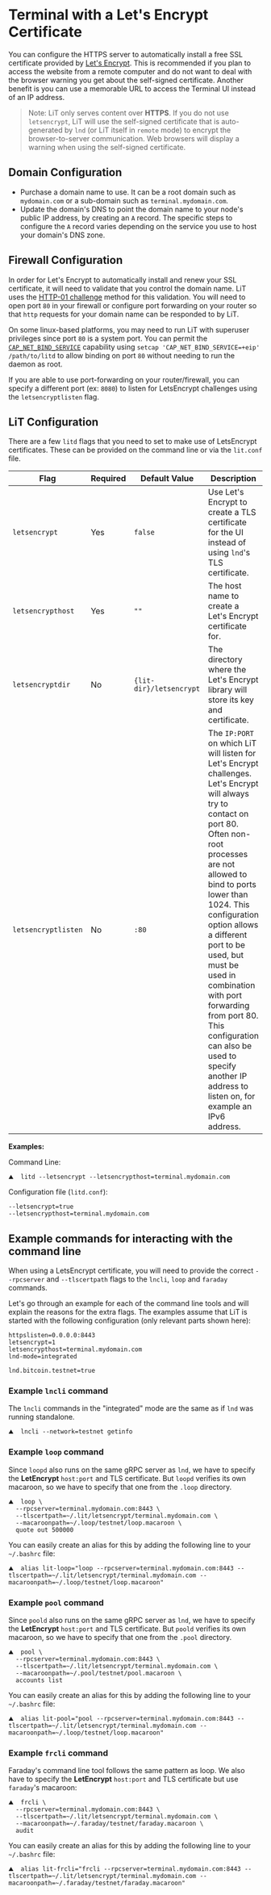 # Terminal with a Let's Encrypt Certificate

You can configure the HTTPS server to automatically install a free SSL certificate
provided by [Let's Encrypt](https://letsencrypt.org/). This is recommended if you plan to
access the website from a remote computer and do not want to deal with the browser warning
you get about the self-signed certificate. Another benefit is you can use a memorable URL
to access the Terminal UI instead of an IP address.

> Note: LiT only serves content over **HTTPS**. If you do not use `letsencrypt`, LiT will
> use the self-signed certificate that is auto-generated by `lnd` (or LiT itself in
> `remote` mode) to encrypt the browser-to-server communication. Web browsers will display
> a warning when using the self-signed certificate.

## Domain Configuration

- Purchase a domain name to use. It can be a root domain such as `mydomain.com` or a
  sub-domain such as `terminal.mydomain.com`.
- Update the domain's DNS to point the domain name to your node's public IP address, by
  creating an `A` record. The specific steps to configure the `A` record varies depending
  on the service you use to host your domain's DNS zone.

## Firewall Configuration

In order for Let's Encrypt to automatically install and renew your SSL certificate, it
will need to validate that you control the domain name. LiT uses the
[HTTP-01 challenge](https://letsencrypt.org/docs/challenge-types/#http-01-challenge)
method for this validation. You will need to open port `80` in your firewall or configure
port forwarding on your router so that `http` requests for your domain name can be
responded to by LiT.

On some linux-based platforms, you may need to run LiT with superuser privileges since
port `80` is a system port. You can permit the
[`CAP_NET_BIND_SERVICE`](https://www.man7.org/linux/man-pages/man7/capabilities.7.html)
capability using `setcap 'CAP_NET_BIND_SERVICE=+eip' /path/to/litd` to allow binding on
port `80` without needing to run the daemon as root.

If you are able to use port-forwarding on your router/firewall, you can specify a
different port (ex: `8080`) to listen for LetsEncrypt challenges using the
`letsencryptlisten` flag.

## LiT Configuration

There are a few `litd` flags that you need to set to make use of LetsEncrypt certificates.
These can be provided on the command line or via the `lit.conf` file.

| Flag                | Required | Default Value           | Description                                                                                                                                                                                                                                                                                                                                                                                                                                        |
| ------------------- | -------- | ----------------------- | -------------------------------------------------------------------------------------------------------------------------------------------------------------------------------------------------------------------------------------------------------------------------------------------------------------------------------------------------------------------------------------------------------------------------------------------------- |
| `letsencrypt`       | Yes      | `false`                 | Use Let's Encrypt to create a TLS certificate for the UI instead of using `lnd`'s TLS certificate.                                                                                                                                                                                                                                                                                                                                                 |
| `letsencrypthost`   | Yes      | `""`                    | The host name to create a Let's Encrypt certificate for.                                                                                                                                                                                                                                                                                                                                                                                           |
| `letsencryptdir`    | No       | `{lit-dir}/letsencrypt` | The directory where the Let's Encrypt library will store its key and certificate.                                                                                                                                                                                                                                                                                                                                                                  |
| `letsencryptlisten` | No       | `:80`                   | The `IP:PORT` on which LiT will listen for Let's Encrypt challenges. Let's Encrypt will always try to contact on port 80. Often non-root processes are not allowed to bind to ports lower than 1024. This configuration option allows a different port to be used, but must be used in combination with port forwarding from port 80. This configuration can also be used to specify another IP address to listen on, for example an IPv6 address. |

**Examples:**

Command Line:

```shell
⛰  litd --letsencrypt --letsencrypthost=terminal.mydomain.com
```

Configuration file (`litd.conf`):

```text
--letsencrypt=true
--letsencrypthost=terminal.mydomain.com
```

## Example commands for interacting with the command line

When using a LetsEncrypt certificate, you will need to provide the correct `--rpcserver`
and `--tlscertpath` flags to the `lncli`, `loop` and `faraday` commands.

Let's go through an example for each of the command line tools and will explain the
reasons for the extra flags. The examples assume that LiT is started with the following
configuration (only relevant parts shown here):

```text
httpslisten=0.0.0.0:8443
letsencrypt=1
letsencrypthost=terminal.mydomain.com
lnd-mode=integrated

lnd.bitcoin.testnet=true
```

### Example `lncli` command

The `lncli` commands in the "integrated" mode are the same as if `lnd` was running
standalone.

```shell
⛰  lncli --network=testnet getinfo
```

### Example `loop` command

Since `loopd` also runs on the same gRPC server as `lnd`, we have to specify the
**LetEncrypt** `host:port` and TLS certificate. But `loopd` verifies its own macaroon, so
we have to specify that one from the `.loop` directory.

```shell
⛰  loop \
  --rpcserver=terminal.mydomain.com:8443 \
  --tlscertpath=~/.lit/letsencrypt/terminal.mydomain.com \
  --macaroonpath=~/.loop/testnet/loop.macaroon \
  quote out 500000
```

You can easily create an alias for this by adding the following line to your `~/.bashrc`
file:

```shell
⛰  alias lit-loop="loop --rpcserver=terminal.mydomain.com:8443 --tlscertpath=~/.lit/letsencrypt/terminal.mydomain.com --macaroonpath=~/.loop/testnet/loop.macaroon"
```

### Example `pool` command

Since `poold` also runs on the same gRPC server as `lnd`, we have to specify the
**LetEncrypt** `host:port` and TLS certificate. But `poold` verifies its own
macaroon, so we have to specify that one from the `.pool` directory.

```shell
⛰  pool \
  --rpcserver=terminal.mydomain.com:8443 \
  --tlscertpath=~/.lit/letsencrypt/terminal.mydomain.com \
  --macaroonpath=~/.pool/testnet/pool.macaroon \
  accounts list
```

You can easily create an alias for this by adding the following line to your
`~/.bashrc` file:

```shell
⛰  alias lit-pool="pool --rpcserver=terminal.mydomain.com:8443 --tlscertpath=~/.lit/letsencrypt/terminal.mydomain.com --macaroonpath=~/.loop/testnet/loop.macaroon"
```

### Example `frcli` command

Faraday's command line tool follows the same pattern as loop. We also have to specify the
**LetEncrypt** `host:port` and TLS certificate but use `faraday`'s macaroon:

```shell
⛰  frcli \
  --rpcserver=terminal.mydomain.com:8443 \
  --tlscertpath=~/.lit/letsencrypt/terminal.mydomain.com \
  --macaroonpath=~/.faraday/testnet/faraday.macaroon \
  audit
```

You can easily create an alias for this by adding the following line to your `~/.bashrc`
file:

```shell
⛰  alias lit-frcli="frcli --rpcserver=terminal.mydomain.com:8443 --tlscertpath=~/.lit/letsencrypt/terminal.mydomain.com --macaroonpath=~/.faraday/testnet/faraday.macaroon"
```
